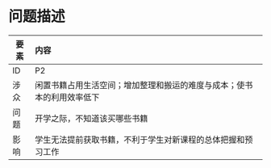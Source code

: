 #    问题描述




| 要素 | 内容 |
| --- | :--- |
| ID | P2 |
| 涉众 | 闲置书籍占用生活空间；增加整理和搬运的难度与成本；使书本的利用效率低下 |
| 问题 | 开学之际，不知道该买哪些书籍 |
| 影响 | 学生无法提前获取书籍，不利于学生对新课程的总体把握和预习工作 |

